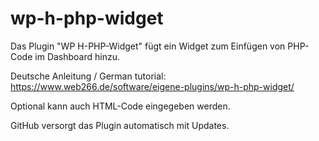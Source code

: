 # wp-h-php-widget

Das Plugin "WP H-PHP-Widget" fügt ein Widget zum Einfügen von PHP-Code im Dashboard hinzu.

Deutsche Anleitung / German tutorial: https://www.web266.de/software/eigene-plugins/wp-h-php-widget/

Optional kann auch HTML-Code eingegeben werden.

GitHub versorgt das Plugin automatisch mit Updates.
